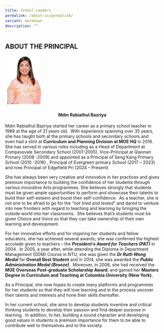 ```yaml
---
title: School Leaders
permalink: /about-us/permalink/
variant: markdown
description: ""
---
```

<h2>ABOUT THE PRINCIPAL</h2>
<div class="isomer-image-wrapper">
<img style="width:25%" height="auto" width="100%" src="/images/Mdm_Rabiathul_Bazriya.jpg">
</div>
<h4><center>Mdm Rabiathul Bazriya</center></h4>
<p>Mdm Rabiathul Bazriya started her career as a primary school teacher in
1989 at the age of 21 years old.&nbsp; With experience spanning over 35
years, she has taught both at the primary schools and secondary schools
and even had a stint at <strong>Curriculum and Planning Division at MOE HQ</strong> in
2016.&nbsp;&nbsp; She has served in various roles including as a Head of
Department at Compassvale Secondary School (2001-2005), Vice-Principal
at Qiaonan Primary (2008 -2009) and appointed as a Principal of Seng Kang
Primary School (2010 -2016) , Principal of Evergreen primary School (2017
– 2023) and now Principal of Edgefield Pri (2024 – Present)</p>
<p>She has always been very creative and innovative in her practices and
gives premium importance to building the confidence of her students through
various innovative Arts programmes. She believes strongly that students
must be given ample opportunities to perform and showcase their talents
to build their self-esteem and boost their self-confidence.&nbsp; As a
teacher, she is not one to be afraid to go for the “<em>not tried and tested</em>”
and dared to venture into new frontiers with regard to teaching and learning
by bringing the outside world into her classrooms.&nbsp; She believes that’s
students must be given Choice and Voice so that they can take ownership
of their own learning and development.</p>
<p>For her innovative efforts and for inspiring her students and fellow educators,
she has achieved several awards; she was conferred the highest accolade
given to teachers – the <strong><em>President’s Award for Teachers (PAT)</em></strong> in
2004.&nbsp; In 2005, a year after, while attending the Diploma in Department
Management (DDM) Course in NTU, she was given the <strong><em>Dr Ruth Wong Medal</em></strong> for <strong>Overall Best Student</strong> and
in 2014, she was awarded the <strong><em>Public Administration Medal (Bronze)</em></strong>.&nbsp;
Moreover, in 2006, she had received the <strong>MOE Overseas Post-graduate Scholarship Award</strong>,
and gained her <strong>Masters Degree in Curriculum and Teaching at Columbia University (New York).&nbsp;</strong>
</p>
<p>As a Principal, she now hopes to create many platforms and programmes
for her students so that they will love learning and in the process uncover
their talents and interests and hone their skills thereafter.</p>
<p>In her current school, she aims to develop students inventive and critical
thinking students to develop their passion and find deeper purpose in learning.&nbsp;
In addition, to her, building a sound character and developing good values
in students is premium importance for them to be able to contribute well
to themselves and to the society.&nbsp;</p>